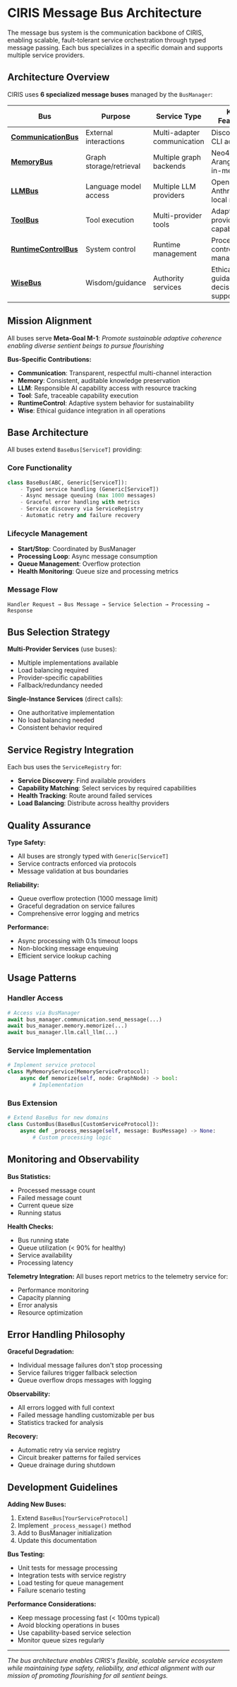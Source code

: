 # CIRIS Message Bus Architecture

The message bus system is the communication backbone of CIRIS, enabling scalable, fault-tolerant service orchestration through typed message passing. Each bus specializes in a specific domain and supports multiple service providers.

## Architecture Overview

CIRIS uses **6 specialized message buses** managed by the `BusManager`:

| Bus | Purpose | Service Type | Key Features |
|-----|---------|-------------|--------------|
| **[CommunicationBus](./communication_bus.md)** | External interactions | Multi-adapter communication | Discord, API, CLI adapters |
| **[MemoryBus](./memory_bus.md)** | Graph storage/retrieval | Multiple graph backends | Neo4j, ArangoDB, in-memory |
| **[LLMBus](./llm_bus.md)** | Language model access | Multiple LLM providers | OpenAI, Anthropic, local models |
| **[ToolBus](./tool_bus.md)** | Tool execution | Multi-provider tools | Adapter-provided capabilities |
| **[RuntimeControlBus](./runtime_control_bus.md)** | System control | Runtime management | Processing control, state management |
| **[WiseBus](./wise_bus.md)** | Wisdom/guidance | Authority services | Ethical guidance, decision support |

## Mission Alignment

All buses serve **Meta-Goal M-1**: *Promote sustainable adaptive coherence enabling diverse sentient beings to pursue flourishing*

**Bus-Specific Contributions:**
- **Communication**: Transparent, respectful multi-channel interaction
- **Memory**: Consistent, auditable knowledge preservation
- **LLM**: Responsible AI capability access with resource tracking
- **Tool**: Safe, traceable capability execution
- **RuntimeControl**: Adaptive system behavior for sustainability
- **Wise**: Ethical guidance integration in all operations

## Base Architecture

All buses extend `BaseBus[ServiceT]` providing:

### Core Functionality
```python
class BaseBus(ABC, Generic[ServiceT]):
    - Typed service handling (Generic[ServiceT])
    - Async message queuing (max 1000 messages)
    - Graceful error handling with metrics
    - Service discovery via ServiceRegistry
    - Automatic retry and failure recovery
```

### Lifecycle Management
- **Start/Stop**: Coordinated by BusManager
- **Processing Loop**: Async message consumption
- **Queue Management**: Overflow protection
- **Health Monitoring**: Queue size and processing metrics

### Message Flow
```
Handler Request → Bus Message → Service Selection → Processing → Response
```

## Bus Selection Strategy

**Multi-Provider Services** (use buses):
- Multiple implementations available
- Load balancing required  
- Provider-specific capabilities
- Fallback/redundancy needed

**Single-Instance Services** (direct calls):
- One authoritative implementation
- No load balancing needed
- Consistent behavior required

## Service Registry Integration

Each bus uses the `ServiceRegistry` for:
- **Service Discovery**: Find available providers
- **Capability Matching**: Select services by required capabilities
- **Health Tracking**: Route around failed services
- **Load Balancing**: Distribute across healthy providers

## Quality Assurance

**Type Safety:**
- All buses are strongly typed with `Generic[ServiceT]`
- Service contracts enforced via protocols
- Message validation at bus boundaries

**Reliability:**
- Queue overflow protection (1000 message limit)
- Graceful degradation on service failures
- Comprehensive error logging and metrics

**Performance:**
- Async processing with 0.1s timeout loops
- Non-blocking message enqueuing
- Efficient service lookup caching

## Usage Patterns

### Handler Access
```python
# Access via BusManager
await bus_manager.communication.send_message(...)
await bus_manager.memory.memorize(...)
await bus_manager.llm.call_llm(...)
```

### Service Implementation
```python
# Implement service protocol
class MyMemoryService(MemoryServiceProtocol):
    async def memorize(self, node: GraphNode) -> bool:
        # Implementation
```

### Bus Extension
```python
# Extend BaseBus for new domains
class CustomBus(BaseBus[CustomServiceProtocol]):
    async def _process_message(self, message: BusMessage) -> None:
        # Custom processing logic
```

## Monitoring and Observability

**Bus Statistics:**
- Processed message count
- Failed message count  
- Current queue size
- Running status

**Health Checks:**
- Bus running state
- Queue utilization (< 90% for healthy)
- Service availability
- Processing latency

**Telemetry Integration:**
All buses report metrics to the telemetry service for:
- Performance monitoring
- Capacity planning
- Error analysis
- Resource optimization

## Error Handling Philosophy

**Graceful Degradation:**
- Individual message failures don't stop processing
- Service failures trigger fallback selection
- Queue overflow drops messages with logging

**Observability:**
- All errors logged with full context
- Failed message handling customizable per bus
- Statistics tracked for analysis

**Recovery:**
- Automatic retry via service registry
- Circuit breaker patterns for failed services
- Queue drainage during shutdown

## Development Guidelines

**Adding New Buses:**
1. Extend `BaseBus[YourServiceProtocol]`
2. Implement `_process_message()` method
3. Add to BusManager initialization
4. Update this documentation

**Bus Testing:**
- Unit tests for message processing
- Integration tests with service registry
- Load testing for queue management
- Failure scenario testing

**Performance Considerations:**
- Keep message processing fast (< 100ms typical)
- Avoid blocking operations in buses
- Use capability-based service selection
- Monitor queue sizes regularly

---

*The bus architecture enables CIRIS's flexible, scalable service ecosystem while maintaining type safety, reliability, and ethical alignment with our mission of promoting flourishing for all sentient beings.*